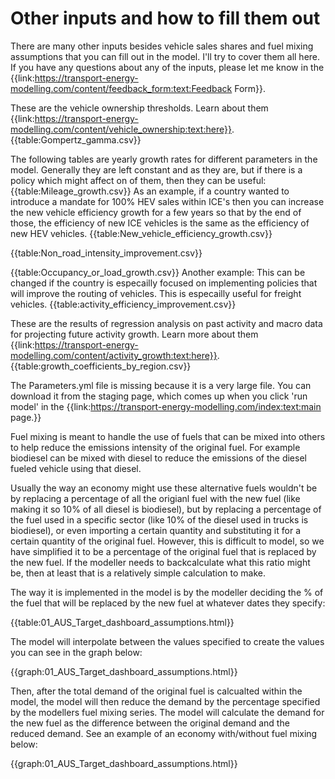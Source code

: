 # Other inputs and how to fill them out

There are many other inputs besides vehicle sales shares and fuel mixing assumptions that you can fill out in the model. I'll try to cover them all here. If you have any questions about any of the inputs, please let me know in the {{link:https://transport-energy-modelling.com/content/feedback_form:text:Feedback Form}}.

These are the vehicle ownership thresholds. Learn about them {{link:https://transport-energy-modelling.com/content/vehicle_ownership:text:here}}.
{{table:Gompertz_gamma.csv}}

The following tables are yearly growth rates for different parameters in the model. Generally they are left constant and as they are, but if there is a policy which might affect on of them, then they can be useful:
{{table:Mileage_growth.csv}}
As an example, if a country wanted to introduce a mandate for 100% HEV sales within ICE's then you can increase the new vehicle efficiency growth for a few years so that by the end of those, the efficiency of new ICE vehicles is the same as the efficiency of new HEV vehicles. 
{{table:New_vehicle_efficiency_growth.csv}}

{{table:Non_road_intensity_improvement.csv}}

{{table:Occupancy_or_load_growth.csv}}
Another example: This can be changed if the country is especailly focused on implementing policies that will improve the routing of vehicles. This is especailly useful for freight vehicles. 
{{table:activity_efficiency_improvement.csv}}

These are the results of regression analysis on past activity and macro data for projecting future activity growth. Learn more about them {{link:https://transport-energy-modelling.com/content/activity_growth:text:here}}.
{{table:growth_coefficients_by_region.csv}}

The Parameters.yml file is missing because it is a very large file. You can download it from the staging page, which comes up when you click 'run model' in the {{link:https://transport-energy-modelling.com/index:text:main page.}}














Fuel mixing is meant to handle the use of fuels that can be mixed into others to help reduce the emissions intensity of the original fuel. For example biodiesel can be mixed with diesel to reduce the emissions of the diesel fueled vehicle using that diesel. 

Usually the way an economy might use these alternative fuels wouldn't be by replacing a percentage of all the origianl fuel with the new fuel (like making it so 10% of all diesel is biodiesel), but by replacing a percentage of the fuel used in a specific sector (like 10% of the diesel used in trucks is biodiesel), or even importing a certain quantity and substituting it for a certain quantity of the original fuel. However, this is difficult to model, so we have simplified it to be a percentage of the original fuel that is replaced by the new fuel. If the modeller needs to backcalculate what this ratio might be, then at least that is a relatively simple calculation to make.

The way it is implemented in the model is by the modeller deciding the % of the fuel that will be replaced by the new fuel at whatever dates they specify: 

{{table:01_AUS_Target_dashboard_assumptions.html}}

The model will interpolate between the values specified to create the values you can see in the graph below: 

{{graph:01_AUS_Target_dashboard_assumptions.html}}

Then, after the total demand of the original fuel is calcualted within the model, the model will then reduce the demand by the percentage specified by the modellers fuel mixing series. The model will calculate the demand for the new fuel as the difference between the original demand and the reduced demand. See an example of an economy with/without fuel mixing below:

{{graph:01_AUS_Target_dashboard_assumptions.html}}